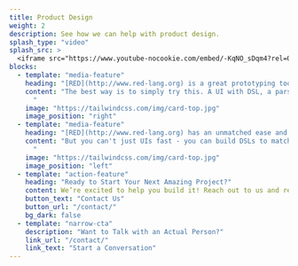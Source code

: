 ```yaml
---
title: Product Design
weight: 2
description: See how we can help with product design.
splash_type: "video"
splash_src: >
  <iframe src="https://www.youtube-nocookie.com/embed/-KqNO_sDqm4?rel=0" frameborder="0" allow="autoplay; encrypted-media" allowfullscreen></iframe>
blocks:
  - template: "media-feature"
    heading: "[RED](http://www.red-lang.org) is a great prototyping tool during design."
    content: "The best way is to simply try this. A UI with DSL, a parse function to build DSLs that you can link to the DSLs, a reactor based framework and tons of other features. And you can cross-compile to ARM, macOS, Windows and Linux, with an average size of 1MB. That might fit in an L2 cache....
      "
    image: "https://tailwindcss.com/img/card-top.jpg"
    image_position: "right"
  - template: "media-feature"
    heading: "[RED](http://www.red-lang.org) has an unmatched ease and expresiveness for UIs - build mock-ups fast."
    content: "But you can't just UIs fast - you can build DSLs to match your problem domain in a few days (sometimes hours). Link the UI to the problem domain and your mockup will be pretty close to your product.
      "
    image: "https://tailwindcss.com/img/card-top.jpg"
    image_position: "left"
  - template: "action-feature"
    heading: "Ready to Start Your Next Amazing Project?"
    content: We’re excited to help you build it! Reach out to us and request a proposal from our team.
    button_text: "Contact Us"
    button_url: "/contact/"
    bg_dark: false
  - template: "narrow-cta"
    description: "Want to Talk with an Actual Person?"
    link_url: "/contact/"
    link_text: "Start a Conversation"
---
```

